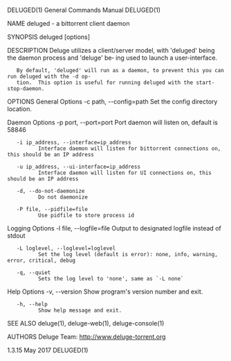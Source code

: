 DELUGED(1)                              General Commands Manual                             DELUGED(1)

NAME
       deluged - a bittorrent client daemon

SYNOPSIS
       deluged [options]

DESCRIPTION
       Deluge utilizes a client/server model, with 'deluged' being the daemon process and 'deluge' be‐
       ing used to launch a user-interface.

       By default, 'deluged' will run as a daemon, to prevent this you can run deluged with the -d op‐
       tion.  This option is useful for running deluged with the start-stop-daemon.

OPTIONS
   General Options
       -c path, --config=path
              Set the config directory location.

   Daemon Options
       -p port, --port=port
              Port daemon will listen on, default is 58846

       -i ip_address, --interface=ip_address
              Interface daemon will listen for bittorrent connections on, this should be an IP address

       -u ip_address, --ui-interface=ip_address
              Interface daemon will listen for UI connections on, this should be an IP address

       -d, --do-not-daemonize
              Do not daemonize

       -P file, --pidfile=file
              Use pidfile to store process id

   Logging Options
       -l file, --logfile=file
              Output to designated logfile instead of stdout

       -L loglevel, --loglevel=loglevel
              Set the log level (default is error): none, info, warning, error, critical, debug

       -q, --quiet
              Sets the log level to 'none', same as `-L none`

   Help Options
       -v, --version
              Show program's version number and exit.

       -h, --help
              Show help message and exit.

SEE ALSO
       deluge(1), deluge-web(1), deluge-console(1)

AUTHORS
       Deluge Team: http://www.deluge-torrent.org

1.3.15                                         May 2017                                     DELUGED(1)
